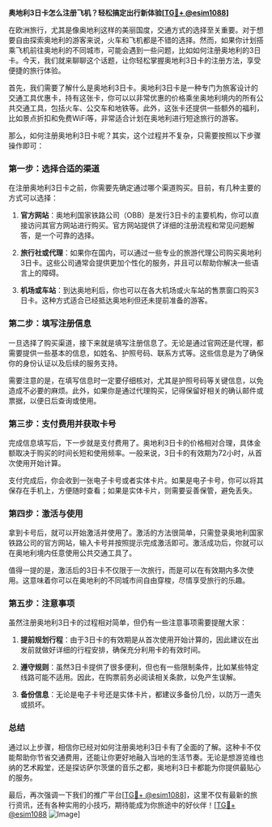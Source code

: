**奥地利3日卡怎么注册飞机？轻松搞定出行新体验[[TG💪+ @esim1088](https://t.me/s/esim1088)]**

在欧洲旅行，尤其是像奥地利这样的美丽国度，交通方式的选择至关重要。对于想要自由探索奥地利的游客来说，火车和飞机都是不错的选择。然而，如果你计划搭乘飞机前往奥地利的不同城市，可能会遇到一些问题，比如如何注册奥地利的3日卡。今天，我们就来聊聊这个话题，让你轻松掌握奥地利3日卡的注册方法，享受便捷的旅行体验。

首先，我们需要了解什么是奥地利3日卡。奥地利3日卡是一种专门为旅客设计的交通工具优惠卡，持有这张卡，你可以以非常优惠的价格乘坐奥地利境内的所有公共交通工具，包括火车、公交车和地铁等。此外，这张卡还提供一些额外的福利，比如景点折扣和免费WiFi等，非常适合计划在奥地利进行短途旅行的游客。

那么，如何注册奥地利3日卡呢？其实，这个过程并不复杂，只需要按照以下步骤操作即可：

### 第一步：选择合适的渠道

在注册奥地利3日卡之前，你需要先确定通过哪个渠道购买。目前，有几种主要的方式可以选择：

1. **官方网站**：奥地利国家铁路公司（OBB）是发行3日卡的主要机构，你可以直接访问其官方网站进行购买。官方网站提供了详细的注册流程和常见问题解答，是一个可靠的选择。
   
2. **旅行社或代理**：如果你在国内，可以通过一些专业的旅游代理公司购买奥地利3日卡。这些公司通常会提供更加个性化的服务，并且可以帮助你解决一些语言上的障碍。

3. **机场或车站**：到达奥地利后，你也可以在各大机场或火车站的售票窗口购买3日卡。这种方式适合已经抵达奥地利但还未提前准备的游客。

### 第二步：填写注册信息

一旦选择了购买渠道，接下来就是填写注册信息了。无论是通过官网还是代理，都需要提供一些基本的信息，如姓名、护照号码、联系方式等。这些信息是为了确保你的身份认证以及后续的服务支持。

需要注意的是，在填写信息时一定要仔细核对，尤其是护照号码等关键信息，以免造成不必要的麻烦。此外，如果你是通过代理购买，记得保留好相关的确认邮件或票据，以便日后查询或使用。

### 第三步：支付费用并获取卡号

完成信息填写后，下一步就是支付费用了。奥地利3日卡的价格相对合理，具体金额取决于购买的时间长短和使用频率。一般来说，3日卡的有效期为72小时，从首次使用开始计算。

支付完成后，你会收到一张电子卡号或者实体卡片。如果是电子卡号，你可以将其保存在手机上，方便随时查看；如果是实体卡片，则需要妥善保管，避免丢失。

### 第四步：激活与使用

拿到卡号后，就可以开始激活并使用了。激活的方法很简单，只需登录奥地利国家铁路公司的官方网站，输入卡号并按照提示完成激活即可。激活成功后，你就可以在奥地利境内任意使用公共交通工具了。

值得一提的是，激活后的3日卡不仅限于一次旅行，而是可以在有效期内多次使用。这意味着你可以在奥地利的不同城市间自由穿梭，尽情享受旅行的乐趣。

### 第五步：注意事项

虽然注册奥地利3日卡的过程相对简单，但仍有一些注意事项需要提醒大家：

1. **提前规划行程**：由于3日卡的有效期是从首次使用开始计算的，因此建议在出发前就做好详细的行程安排，确保充分利用卡的有效时间。

2. **遵守规则**：虽然3日卡提供了很多便利，但也有一些限制条件，比如某些特定线路可能不适用。因此，在购票前务必阅读相关条款，以免产生误解。

3. **备份信息**：无论是电子卡号还是实体卡片，都建议多备份几份，以防万一遗失或损坏。

### 总结

通过以上步骤，相信你已经对如何注册奥地利3日卡有了全面的了解。这种卡不仅能帮助你节省交通费用，还能让你更好地融入当地的生活节奏。无论是想游览维也纳的艺术殿堂，还是探访萨尔茨堡的音乐之都，奥地利3日卡都能为你提供最贴心的服务。

最后，再次强调一下我们的推广平台[[TG💪+ @esim1088](https://t.me/s/esim1088)]，这里不仅有最新的旅行资讯，还有各种实用的小技巧，期待能成为你旅途中的好伙伴！[[TG💪+ @esim1088](https://t.me/s/esim1088) ![Image](https://i.postimg.cc/4NQfJmqS/Snipaste-2025-05-13-00-14-12.png)]